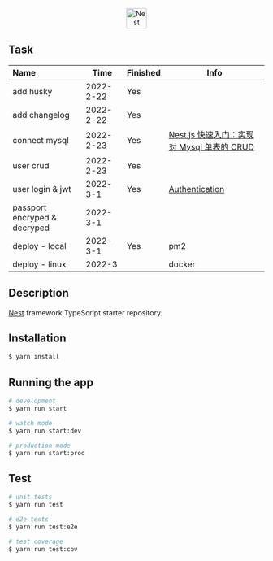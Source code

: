 <p align="center">
  <a href="http://nestjs.com/" target="blank"><img src="https://nestjs.com/img/logo-small.svg" width="40" alt="Nest Logo" /></a>
</p>

## Task

| Name | Time | Finished | Info |
|:-------------|--------------|---------------|-----------------------|
| add husky | 2022-2-22 | Yes |
| add changelog | 2022-2-22 | Yes |
| connect mysql | 2022-2-23 | Yes | [Nest.js 快速入门：实现对 Mysql 单表的 CRUD](https://juejin.cn/post/7044231271794343966)
| user crud | 2022-2-23 |Yes |
| user login & jwt| 2022-3-1| Yes | [Authentication](https://docs.nestjs.com/security/authentication) |
| passport encryped & decryped | 2022-3-1 | |
| deploy - local | 2022-3-1 | Yes | pm2 |
| deploy - linux | 2022-3 | | docker |


## Description

[Nest](https://github.com/nestjs/nest) framework TypeScript starter repository.

## Installation

```bash
$ yarn install
```

## Running the app

```bash
# development
$ yarn run start

# watch mode
$ yarn run start:dev

# production mode
$ yarn run start:prod
```

## Test

```bash
# unit tests
$ yarn run test

# e2e tests
$ yarn run test:e2e

# test coverage
$ yarn run test:cov
```

